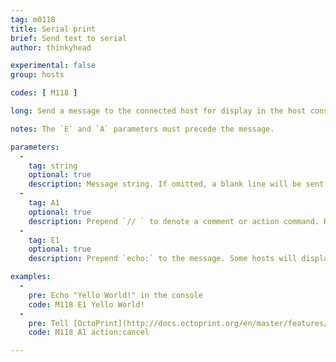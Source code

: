 ```yaml
---
tag: m0118
title: Serial print
brief: Send text to serial
author: thinkyhead

experimental: false
group: hosts

codes: [ M118 ]

long: Send a message to the connected host for display in the host console or to perform a host action.

notes: The `E` and `A` parameters must precede the message.

parameters:
  -
    tag: string
    optional: true
    description: Message string. If omitted, a blank line will be sent.
  -
    tag: A1
    optional: true
    description: Prepend `// ` to denote a comment or action command. Hosts like OctoPrint can interpret such commands to perform special actions. See your host's documentation.
  -
    tag: E1
    optional: true
    description: Prepend `echo:` to the message. Some hosts will display echo messages differently when preceded by `echo:`.

examples:
  -
    pre: Echo "Yello World!" in the console
    code: M118 E1 Yello World!
  -
    pre: Tell [OctoPrint](http://docs.octoprint.org/en/master/features/action_commands.html) to cancel the print job
    code: M118 A1 action:cancel

---
```

